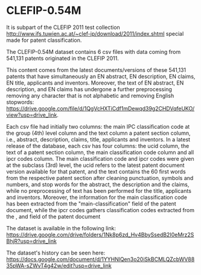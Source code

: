 # CLEFIP-0.54M
It is subpart of the CLEFIP 2011 test collection http://www.ifs.tuwien.ac.at/~clef-ip/download/2011/index.shtml special made for patent classification.

The CLEFIP-0.54M dataset contains 6 csv files with data coming from 541,131 patents originated in the CLEFIP 2011. 

This content comes from the latest documents/versions of these 541,131 patents that have simultaneously an EN abstract, EN description, EN claims, EN title, applicants and inventors. Moreover, the text of EN abstract, EN description, and EN claims has undergone a further preprocessing removing any character that is not alphabetic and removing English stopwords:  https://drive.google.com/file/d/1QgVcHXTiCdf1mDewqd39g2CHDVqfeUKO/view?usp=drive_link.

Each csv file had initially two columns: the main IPC classification code at the group (4th) level column and the text column a patent section column, i.e., abstract, description, claims, title, applicants and inventors. In a latest release of the database, each csv has four columns: the ucid column, the text of a patent section column, the main classification code column and all ipcr codes column. The main classification code and ipcr codes were given at the subclass (3rd) level, the ucid refers to the latest patent document version available for that patent, and the text contains the 60 first words from the respective patent section after cleaning punctuation, symbols and numbers, and stop words for the abstract, the description and the claims, while no preprocessing of text has been performed for the title, applicants and inventors. Moreover, the information for the main classification code has been extracted from the "main-classification" field of the patent document, while the ipcr codes gathers classification codes extracted from the <main-classification>, <further-classification> and <classifications-ipcr> field of the patent document

The dataset is available in the following link: https://drive.google.com/drive/folders/1Nk8p6zd_Hv4BbySsedB2I0eMrz2SBhjR?usp=drive_link

The dataset's history can be seen here: https://docs.google.com/document/d/1YYHNlQen3o20iSkBCMLQZcbWV8835pWA-sZWvT4g42w/edit?usp=drive_link
